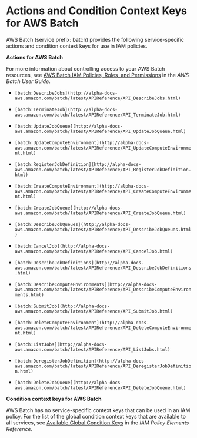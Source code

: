 # Actions and Condition Context Keys for AWS Batch<a name="list_batch"></a>

AWS Batch \(service prefix: batch\) provides the following service\-specific actions and condition context keys for use in IAM policies\.

**Actions for AWS Batch**

For more information about controlling access to your AWS Batch resources, see [AWS Batch IAM Policies, Roles, and Permissions](http://alpha-docs-aws.amazon.com/batch/latest/userguide/IAM_policies.html) in the *AWS Batch User Guide*\.

+ `[batch:DescribeJobs](http://alpha-docs-aws.amazon.com/batch/latest/APIReference/API_DescribeJobs.html)`

+ `[batch:TerminateJob](http://alpha-docs-aws.amazon.com/batch/latest/APIReference/API_TerminateJob.html)`

+ `[batch:UpdateJobQueue](http://alpha-docs-aws.amazon.com/batch/latest/APIReference/API_UpdateJobQueue.html)`

+ `[batch:UpdateComputeEnvironment](http://alpha-docs-aws.amazon.com/batch/latest/APIReference/API_UpdateComputeEnvironment.html)`

+ `[batch:RegisterJobDefinition](http://alpha-docs-aws.amazon.com/batch/latest/APIReference/API_RegisterJobDefinition.html)`

+ `[batch:CreateComputeEnvironment](http://alpha-docs-aws.amazon.com/batch/latest/APIReference/API_CreateComputeEnvironment.html)`

+ `[batch:CreateJobQueue](http://alpha-docs-aws.amazon.com/batch/latest/APIReference/API_CreateJobQueue.html)`

+ `[batch:DescribeJobQueues](http://alpha-docs-aws.amazon.com/batch/latest/APIReference/API_DescribeJobQueues.html)`

+ `[batch:CancelJob](http://alpha-docs-aws.amazon.com/batch/latest/APIReference/API_CancelJob.html)`

+ `[batch:DescribeJobDefinitions](http://alpha-docs-aws.amazon.com/batch/latest/APIReference/API_DescribeJobDefinitions.html)`

+ `[batch:DescribeComputeEnvironments](http://alpha-docs-aws.amazon.com/batch/latest/APIReference/API_DescribeComputeEnvironments.html)`

+ `[batch:SubmitJob](http://alpha-docs-aws.amazon.com/batch/latest/APIReference/API_SubmitJob.html)`

+ `[batch:DeleteComputeEnvironment](http://alpha-docs-aws.amazon.com/batch/latest/APIReference/API_DeleteComputeEnvironment.html)`

+ `[batch:ListJobs](http://alpha-docs-aws.amazon.com/batch/latest/APIReference/API_ListJobs.html)`

+ `[batch:DeregisterJobDefinition](http://alpha-docs-aws.amazon.com/batch/latest/APIReference/API_DeregisterJobDefinition.html)`

+ `[batch:DeleteJobQueue](http://alpha-docs-aws.amazon.com/batch/latest/APIReference/API_DeleteJobQueue.html)`

**Condition context keys for AWS Batch**

AWS Batch has no service\-specific context keys that can be used in an IAM policy\. For the list of the global condition context keys that are available to all services, see [Available Global Condition Keys](reference_policies_condition-keys.md#AvailableKeys) in the *IAM Policy Elements Reference*\.